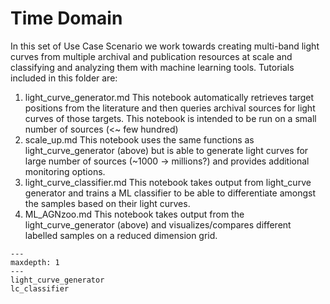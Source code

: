 # Time Domain

In this set of Use Case Scenario we work towards creating multi-band light curves from multiple archival and publication resources at scale and classifying and analyzing them with machine learning tools. Tutorials included in this folder are:

1. light_curve_generator.md This notebook automatically retrieves target positions from the literature and then queries archival sources for light curves of those targets. This notebook is intended to be run on a small number of sources (<~ few hundred)
2. scale_up.md This notebook uses the same functions as light_curve_generator (above) but is able to generate light curves for large number of sources (~1000 -> millions?) and provides additional monitoring options.
3. light_curve_classifier.md This notebook takes output from light_curve generator and trains a ML classifier to be able to differentiate amongst the samples based on their light curves.
4. ML_AGNzoo.md This notebook takes output from the light_curve_generator (above) and visualizes/compares different labelled samples on a reduced dimension grid.

```{toctree}
---
maxdepth: 1
---
light_curve_generator
lc_classifier

```
